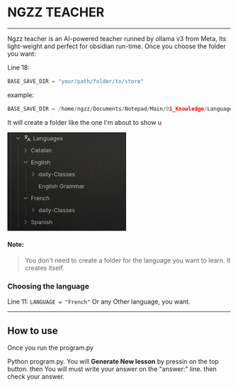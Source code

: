 # NGZZ TEACHER
---
Ngzz teacher is an AI-powered teacher runned by ollama v3 from Meta, Its light-weight and perfect for obsidian run-time.
Once you choose the folder you want:

Line 18:
```py
BASE_SAVE_DIR = "your/path/folder/to/store"
```
example:
```py
BASE_SAVE_DIR = /home/ngzz/Documents/Notepad/Main/01_Knowledge/Languages
```

It will create a folder like the one I'm about to show u

![folderStructure](imgs/folderStructure.png)

#### Note:
> You don't need to create a folder for the language you want to learn. It creates itself.

### Choosing the language
Line 11:
```LANGUAGE = "French"```
Or any Other language, you want.

---

## How to use

Once you run the program.py

Python program.py.
You will **Generate New lesson** by pressin on the top button.
then You will must write your answer on the "answer:" line.
then check your answer.

